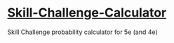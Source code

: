 # [Skill-Challenge-Calculator](https://skillcalc5e.cc)

Skill Challenge probability calculator for 5e (and 4e)